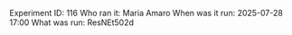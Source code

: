 Experiment ID: 116
Who ran it: Maria Amaro
When was it run: 2025-07-28 17:00
What was run: ResNEt502d

